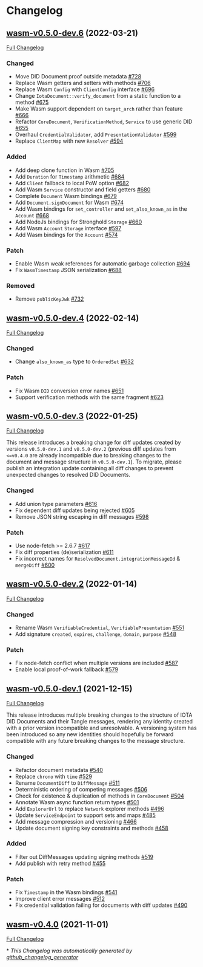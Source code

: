 # Changelog

## [wasm-v0.5.0-dev.6](https://github.com/iotaledger/identity.rs/tree/wasm-v0.5.0-dev.6) (2022-03-21)

[Full Changelog](https://github.com/iotaledger/identity.rs/compare/wasm-v0.5.0-dev.4...wasm-v0.5.0-dev.6)

### Changed

- Move DID Document proof outside metadata [\#728](https://github.com/iotaledger/identity.rs/pull/728)
- Replace Wasm getters and setters with methods [\#706](https://github.com/iotaledger/identity.rs/pull/706)
- Replace Wasm `Config` with `ClientConfig` interface [\#696](https://github.com/iotaledger/identity.rs/pull/696)
- Change `IotaDocument::verify_document` from a static function to a method [\#675](https://github.com/iotaledger/identity.rs/pull/675)
- Make Wasm support dependent on `target_arch` rather than feature [\#666](https://github.com/iotaledger/identity.rs/pull/666)
- Refactor `CoreDocument`, `VerificationMethod`, `Service` to use generic DID [\#655](https://github.com/iotaledger/identity.rs/pull/655)
- Overhaul `CredentialValidator`, add `PresentationValidator` [\#599](https://github.com/iotaledger/identity.rs/pull/599)
- Replace `ClientMap` with new `Resolver` [\#594](https://github.com/iotaledger/identity.rs/pull/594)

### Added

- Add deep clone function in Wasm [\#705](https://github.com/iotaledger/identity.rs/pull/705)
- Add `Duration` for `Timestamp` arithmetic [\#684](https://github.com/iotaledger/identity.rs/pull/684)
- Add `Client` fallback to local PoW option [\#682](https://github.com/iotaledger/identity.rs/pull/682)
- Add Wasm `Service` constructor and field getters [\#680](https://github.com/iotaledger/identity.rs/pull/680)
- Complete `Document` Wasm bindings [\#679](https://github.com/iotaledger/identity.rs/pull/679)
- Add `Document.signDocument` for Wasm [\#674](https://github.com/iotaledger/identity.rs/pull/674)
- Add Wasm bindings for `set_controller` and `set_also_known_as` in the `Account` [\#668](https://github.com/iotaledger/identity.rs/pull/668)
- Add NodeJs bindings for Stronghold `Storage` [\#660](https://github.com/iotaledger/identity.rs/pull/660)
- Add Wasm `Account` `Storage` interface [\#597](https://github.com/iotaledger/identity.rs/pull/597)
- Add Wasm bindings for the `Account` [\#574](https://github.com/iotaledger/identity.rs/pull/574)

### Patch

- Enable Wasm weak references for automatic garbage collection [\#694](https://github.com/iotaledger/identity.rs/pull/694)
- Fix `WasmTimestamp` JSON serialization [\#688](https://github.com/iotaledger/identity.rs/pull/688)

### Removed

- Remove `publicKeyJwk` [\#732](https://github.com/iotaledger/identity.rs/pull/732)

## [wasm-v0.5.0-dev.4](https://github.com/iotaledger/identity.rs/tree/wasm-v0.5.0-dev.4) (2022-02-14)

[Full Changelog](https://github.com/iotaledger/identity.rs/compare/wasm-v0.5.0-dev.3...wasm-v0.5.0-dev.4)

### Changed

- Change `also_known_as` type to `OrderedSet` [\#632](https://github.com/iotaledger/identity.rs/pull/632)

### Patch

- Fix Wasm `DID` conversion error names [\#651](https://github.com/iotaledger/identity.rs/pull/651)
- Support verification methods with the same fragment [\#623](https://github.com/iotaledger/identity.rs/pull/623)

## [wasm-v0.5.0-dev.3](https://github.com/iotaledger/identity.rs/tree/wasm-v0.5.0-dev.3) (2022-01-25)

[Full Changelog](https://github.com/iotaledger/identity.rs/compare/wasm-v0.5.0-dev.2...wasm-v0.5.0-dev.3)
 
This release introduces a breaking change for diff updates created by versions `v0.5.0-dev.1` and `v0.5.0-dev.2` (previous diff updates from `<=v0.4.0` are already incompatible due to breaking changes to the document and message structure in `v0.5.0-dev.1`). To migrate, please publish an integration update containing all diff changes to prevent unexpected changes to resolved DID Documents.

### Changed

- Add union type parameters [\#616](https://github.com/iotaledger/identity.rs/pull/616)
- Fix dependent diff updates being rejected [\#605](https://github.com/iotaledger/identity.rs/pull/605)
- Remove JSON string escaping in diff messages [\#598](https://github.com/iotaledger/identity.rs/pull/598)

### Patch

- Use node-fetch \>= 2.6.7 [\#617](https://github.com/iotaledger/identity.rs/pull/617)
- Fix diff properties \(de\)serialization [\#611](https://github.com/iotaledger/identity.rs/pull/611)
- Fix incorrect names for `ResolvedDocument.integrationMessageId` & `mergeDiff`  [\#600](https://github.com/iotaledger/identity.rs/pull/600)

## [wasm-v0.5.0-dev.2](https://github.com/iotaledger/identity.rs/tree/wasm-v0.5.0-dev.2) (2022-01-14)

[Full Changelog](https://github.com/iotaledger/identity.rs/compare/wasm-v0.5.0-dev.1...wasm-v0.5.0-dev.2)

### Changed

- Rename Wasm `VerifiableCredential`, `VerifiablePresentation`  [\#551](https://github.com/iotaledger/identity.rs/pull/551)
- Add signature `created`, `expires`, `challenge`, `domain`, `purpose` [\#548](https://github.com/iotaledger/identity.rs/pull/548)

### Patch

- Fix node-fetch conflict when multiple versions are included [\#587](https://github.com/iotaledger/identity.rs/pull/587)
- Enable local proof-of-work fallback [\#579](https://github.com/iotaledger/identity.rs/pull/579)

## [wasm-v0.5.0-dev.1](https://github.com/iotaledger/identity.rs/tree/wasm-v0.5.0-dev.1) (2021-12-15)

[Full Changelog](https://github.com/iotaledger/identity.rs/compare/wasm-v0.4.0...wasm-v0.5.0-dev.1)
 
This release introduces multiple breaking changes to the structure of IOTA DID Documents and their Tangle messages, rendering any identity created with a prior version incompatible and unresolvable. A versioning system has been introduced so any new identities should hopefully be forward compatible with any future breaking changes to the message structure.

### Changed

- Refactor document metadata [\#540](https://github.com/iotaledger/identity.rs/pull/540)
- Replace `chrono` with `time` [\#529](https://github.com/iotaledger/identity.rs/pull/529)
- Rename `DocumentDiff` to `DiffMessage` [\#511](https://github.com/iotaledger/identity.rs/pull/511)
- Deterministic ordering of competing messages [\#506](https://github.com/iotaledger/identity.rs/pull/506)
- Check for existence & duplication of methods in `CoreDocument` [\#504](https://github.com/iotaledger/identity.rs/pull/504)
- Annotate Wasm async function return types [\#501](https://github.com/iotaledger/identity.rs/pull/501)
- Add `ExplorerUrl` to replace `Network` explorer methods [\#496](https://github.com/iotaledger/identity.rs/pull/496)
- Update `ServiceEndpoint` to support sets and maps [\#485](https://github.com/iotaledger/identity.rs/pull/485)
- Add message compression and versioning [\#466](https://github.com/iotaledger/identity.rs/pull/466)
- Update document signing key constraints and methods [\#458](https://github.com/iotaledger/identity.rs/pull/458)

### Added

- Filter out DiffMessages updating signing methods [\#519](https://github.com/iotaledger/identity.rs/pull/519)
- Add publish with retry method [\#455](https://github.com/iotaledger/identity.rs/pull/455)

### Patch

- Fix `Timestamp` in the Wasm bindings [\#541](https://github.com/iotaledger/identity.rs/pull/541)
- Improve client error messages [\#512](https://github.com/iotaledger/identity.rs/pull/512)
- Fix credential validation failing for documents with diff updates [\#490](https://github.com/iotaledger/identity.rs/pull/490)

## [wasm-v0.4.0](https://github.com/iotaledger/identity.rs/tree/wasm-v0.4.0) (2021-11-01)

[Full Changelog](https://github.com/iotaledger/identity.rs/compare/360bf5ce64a7f418249cdeadccb22b9aea7daeb6...wasm-v0.4.0)



\* *This Changelog was automatically generated by [github_changelog_generator](https://github.com/github-changelog-generator/github-changelog-generator)*
